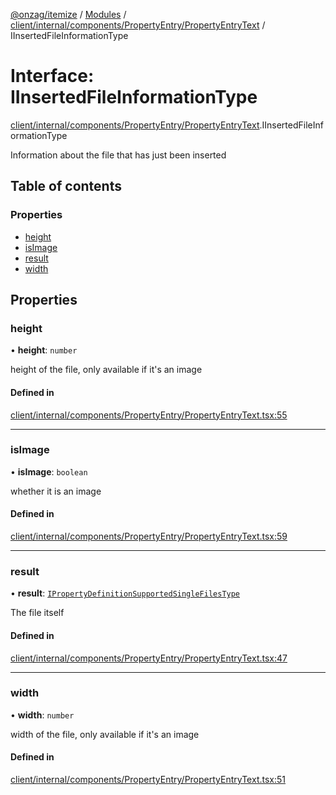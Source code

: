 [@onzag/itemize](../README.md) / [Modules](../modules.md) / [client/internal/components/PropertyEntry/PropertyEntryText](../modules/client_internal_components_PropertyEntry_PropertyEntryText.md) / IInsertedFileInformationType

# Interface: IInsertedFileInformationType

[client/internal/components/PropertyEntry/PropertyEntryText](../modules/client_internal_components_PropertyEntry_PropertyEntryText.md).IInsertedFileInformationType

Information about the file that has just been inserted

## Table of contents

### Properties

- [height](client_internal_components_PropertyEntry_PropertyEntryText.IInsertedFileInformationType.md#height)
- [isImage](client_internal_components_PropertyEntry_PropertyEntryText.IInsertedFileInformationType.md#isimage)
- [result](client_internal_components_PropertyEntry_PropertyEntryText.IInsertedFileInformationType.md#result)
- [width](client_internal_components_PropertyEntry_PropertyEntryText.IInsertedFileInformationType.md#width)

## Properties

### height

• **height**: `number`

height of the file, only available if it's an image

#### Defined in

[client/internal/components/PropertyEntry/PropertyEntryText.tsx:55](https://github.com/onzag/itemize/blob/a24376ed/client/internal/components/PropertyEntry/PropertyEntryText.tsx#L55)

___

### isImage

• **isImage**: `boolean`

whether it is an image

#### Defined in

[client/internal/components/PropertyEntry/PropertyEntryText.tsx:59](https://github.com/onzag/itemize/blob/a24376ed/client/internal/components/PropertyEntry/PropertyEntryText.tsx#L59)

___

### result

• **result**: [`IPropertyDefinitionSupportedSingleFilesType`](base_Root_Module_ItemDefinition_PropertyDefinition_types_files.IPropertyDefinitionSupportedSingleFilesType.md)

The file itself

#### Defined in

[client/internal/components/PropertyEntry/PropertyEntryText.tsx:47](https://github.com/onzag/itemize/blob/a24376ed/client/internal/components/PropertyEntry/PropertyEntryText.tsx#L47)

___

### width

• **width**: `number`

width of the file, only available if it's an image

#### Defined in

[client/internal/components/PropertyEntry/PropertyEntryText.tsx:51](https://github.com/onzag/itemize/blob/a24376ed/client/internal/components/PropertyEntry/PropertyEntryText.tsx#L51)
